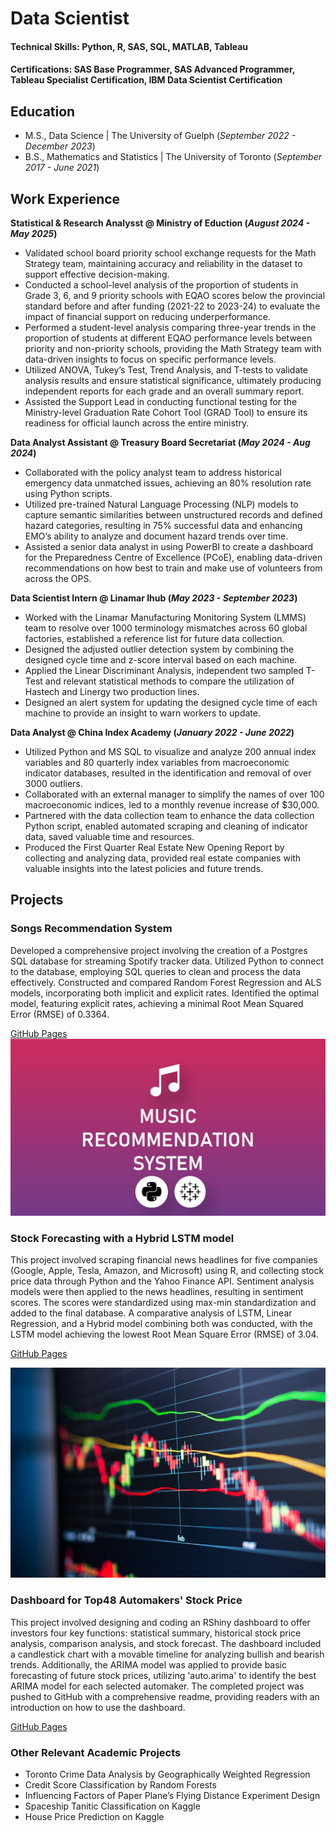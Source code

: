 # Data Scientist

#### Technical Skills: Python, R, SAS, SQL, MATLAB, Tableau
#### Certifications: SAS Base Programmer, SAS Advanced Programmer, Tableau Specialist Certification, IBM Data Scientist Certification

## Education
- M.S., Data Science | The University of Guelph (_September 2022 - December 2023_)
- B.S., Mathematics and Statistics | The University of Toronto (_September 2017 - June 2021_)


## Work Experience
**Statistical & Research Analysst @ Ministry of Eduction (_August 2024 - May 2025_)**
- Validated school board priority school exchange requests for the Math Strategy team, maintaining accuracy and reliability in the dataset to support effective decision-making.
- Conducted a school-level analysis of the proportion of students in Grade 3, 6, and 9 priority schools with EQAO scores below the provincial standard before and after funding (2021-22 to 2023-24) to evaluate the impact of financial support on reducing underperformance.
- Performed a student-level analysis comparing three-year trends in the proportion of students at different EQAO performance levels between priority and non-priority schools, providing the Math Strategy team with data-driven insights to focus on specific performance levels.
- Utilized ANOVA, Tukey’s Test, Trend Analysis, and T-tests to validate analysis results and ensure statistical significance, ultimately producing independent reports for each grade and an overall summary report.
- Assisted the Support Lead in conducting functional testing for the Ministry-level Graduation Rate Cohort Tool (GRAD Tool) to ensure its readiness for official launch across the entire ministry.

**Data Analyst Assistant @ Treasury Board Secretariat (_May 2024 - Aug 2024_)**
- Collaborated with the policy analyst team to address historical emergency data unmatched issues, achieving an 80% resolution rate using Python scripts.
- Utilized pre-trained Natural Language Processing (NLP) models to capture semantic similarities between unstructured records and defined hazard categories, resulting in 75% successful data and enhancing EMO’s ability to analyze and document hazard trends over time.
- Assisted a senior data analyst in using PowerBI to create a dashboard for the Preparedness Centre of Excellence (PCoE), enabling data-driven recommendations on how best to train and make use of volunteers from across the OPS.


**Data Scientist Intern @ Linamar Ihub (_May 2023 - September 2023_)**
- Worked with the Linamar Manufacturing Monitoring System (LMMS) team to resolve over 1000 terminology mismatches across 60 global factories, established a reference list for future data collection.
- Designed the adjusted outlier detection system by combining the designed cycle time and z-score interval based on each machine.
- Applied the Linear Discriminant Analysis, independent two sampled T-Test and relevant statistical methods to compare the utilization of Hastech and Linergy two production lines.
- Designed an alert system for updating the designed cycle time of each machine to provide an insight to warn workers to update.


**Data Analyst @ China Index Academy (_January 2022 - June 2022_)**
- Utilized Python and MS SQL to visualize and analyze 200 annual index variables and 80 quarterly index variables from macroeconomic indicator databases, resulted in the identification and removal of over 3000 outliers.
- Collaborated with an external manager to simplify the names of over 100 macroeconomic indices, led to a monthly revenue increase of $30,000.
- Partnered with the data collection team to enhance the data collection Python script, enabled automated scraping and cleaning of indicator data, saved valuable time and resources.
- Produced the First Quarter Real Estate New Opening Report by collecting and analyzing data, provided real estate companies with valuable insights into the latest policies and future trends.


## Projects
### Songs Recommendation System
Developed a comprehensive project involving the creation of a Postgres SQL database for streaming Spotify tracker data. Utilized Python to connect to the database, employing SQL queries to clean and process the data effectively. Constructed and compared Random Forest Regression and ALS models, incorporating both implicit and explicit rates. Identified the optimal model, featuring explicit rates, achieving a minimal Root Mean Squared Error (RMSE) of 0.3364.

[GitHub Pages](https://github.com/Chenzhang0329/Spotify-Music-Recommendation-Spark)
![Songs Recommendation System](Music_Recommendation.png)

### Stock Forecasting with a Hybrid LSTM model
This project involved scraping financial news headlines for five companies (Google, Apple, Tesla, Amazon, and Microsoft) using R, and collecting stock price data through Python and the Yahoo Finance API. Sentiment analysis models were then applied to the news headlines, resulting in sentiment scores. The scores were standardized using max-min standardization and added to the final database. A comparative analysis of LSTM, Linear Regression, and a Hybrid model combining both was conducted, with the LSTM model achieving the lowest Root Mean Square Error (RMSE) of 3.04.

[GitHub Pages](https://github.com/Chenzhang0329/StockPrice-Hybrid-Model-)

![Stock Market](stock_market.png)
### Dashboard for Top48 Automakers' Stock Price
This project involved designing and coding an RShiny dashboard to offer investors four key functions: statistical summary, historical stock price analysis, comparison analysis, and stock forecast. The dashboard included a candlestick chart with a movable timeline for analyzing bullish and bearish trends. Additionally, the ARIMA model was applied to provide basic forecasting of future stock prices, utilizing 'auto.arima' to identify the best ARIMA model for each selected automaker. The completed project was pushed to GitHub with a comprehensive readme, providing readers with an introduction on how to use the dashboard.

[GitHub Pages](https://github.com/Chenzhang0329/Dashboard-for-48-Automakers-stock-price)

### Other Relevant Academic Projects
- Toronto Crime Data Analysis by Geographically Weighted Regression
- Credit Score Classification by Random Forests
- Influencing Factors of Paper Plane’s Flying Distance Experiment Design
- Spaceship Tanitic Classification on Kaggle
- House Price Prediction on Kaggle


